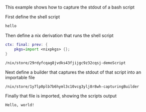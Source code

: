This example shows how to capture the stdout of a bash script


First define the shell script

```bash
hello
```

Then define a nix derivation that runs the shell script

```nix
ctx: final: prev: {
    pkgs=import <nixpkgs> {};
}
```

<let demoScript='pkgs.writeShellApplication {
    name="demoScript";
    text=prev.bash;
    runtimeInputs=[pkgs.hello];
    checkPhase="";
}' />

<io println='code prev.demoScript' /><!-- io -->
```
/nix/store/29rdyfcqag8jvdks43fjijgc9z32cqsj-demoScript
```
<!-- /io -->

Next define a builder that captures the stdout of that script into an importable file

<let capturingBuilder='pkgs.runCommand
    "capturingBuilder" {}
    "echo -n \\\" > $out; ${prev.demoScript}/bin/demoScript >> $out; echo -n \\\" >> $out"
' />

<io println='code prev.capturingBuilder' /><!-- io -->
```
/nix/store/1y7lp0plb7b6hyml3c10vcg3ylj8r8wh-capturingBuilder
```
<!-- /io -->

Finally that file is imported, showing the scripts output

<io println='code (import (prev.capturingBuilder))' /><!-- io -->
```
Hello, world!

```
<!-- /io -->
